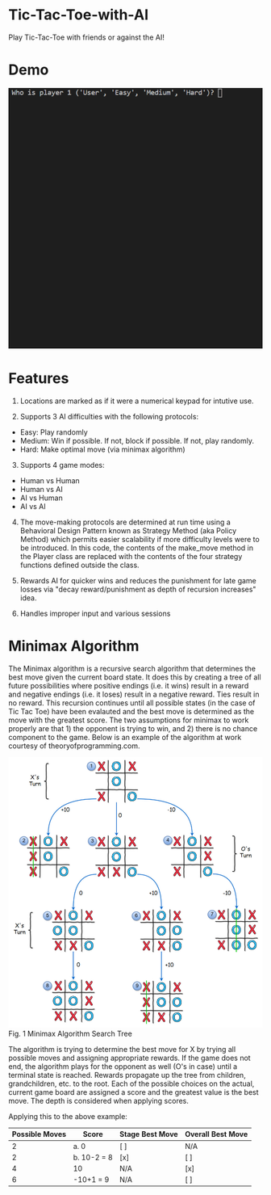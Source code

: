 # Tic-Tac-Toe-with-AI
Play Tic-Tac-Toe with friends or against the AI!

# Demo
![](tictactoe.gif)

# Features
1) Locations are marked as if it were a numerical keypad for intutive use.

2) Supports 3 AI difficulties with the following protocols:

  * Easy: Play randomly
  * Medium: Win if possible. If not, block if possible. If not, play randomly.
  * Hard: Make optimal move (via minimax algorithm)

3) Supports 4 game modes:

  * Human vs Human
  * Human vs AI
  * AI vs Human
  * AI vs AI

4) The move-making protocols are determined at run time using a Behavioral Design Pattern
known as Strategy Method (aka Policy Method) which permits easier scalability if more
difficulty levels were to be introduced. In this code, the contents of the make_move
method in the Player class are replaced with the contents of the four strategy functions
defined outside the class.

5) Rewards AI for quicker wins and reduces the punishment for late game losses via "decay
reward/punishment as depth of recursion increases" idea.

6) Handles improper input and various sessions

# Minimax Algorithm

The Minimax algorithm is a recursive search algorithm that determines the best move given
the current board state. It does this by creating a tree of all future possibilities where 
positive endings (i.e. it wins) result in a reward and negative endings (i.e. it loses) result
in a negative reward. Ties result in no reward. This recursion continues until all possible states
(in the case of Tic Tac Toe) have been evalauted and the best move is determined as the move with 
the greatest score. The two assumptions for minimax to work properly are that 1) the opponent 
is trying to win, and 2) there is no chance component to the game. Below is an example of the 
algorithm at work courtesy of theoryofprogramming.com.

![minimax_alg](minimax_alg.jpg?raw=true)
Fig. 1 Minimax Algorithm Search Tree

The algorithm is trying to determine the best move for X by trying all possible moves and assigning
appropriate rewards. If the game does not end, the algorithm plays for the opponent as well (O's in 
case) until a terminal state is reached. Rewards propagate up the tree from children, grandchildren, 
etc. to the root. Each of the possible choices on the actual, current game board are 
assigned a score and the greatest value is the best move. The depth is considered when applying scores.

Applying this to the above example:

| Possible Moves  | Score      | Stage Best Move| Overall Best Move     |
| --------------- | ---------- | -------------- | --------------------- |
| 2               |a. 0        |     [ ]        |     N/A               |
| 2               |b. 10-2 = 8 |     [x]        |      [ ]              |
| 4               |     10     |     N/A        |      [x]              |
| 6               | -10+1 = 9  |     N/A        |      [ ]              |




